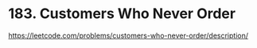 # 183. Customers Who Never Order

https://leetcode.com/problems/customers-who-never-order/description/